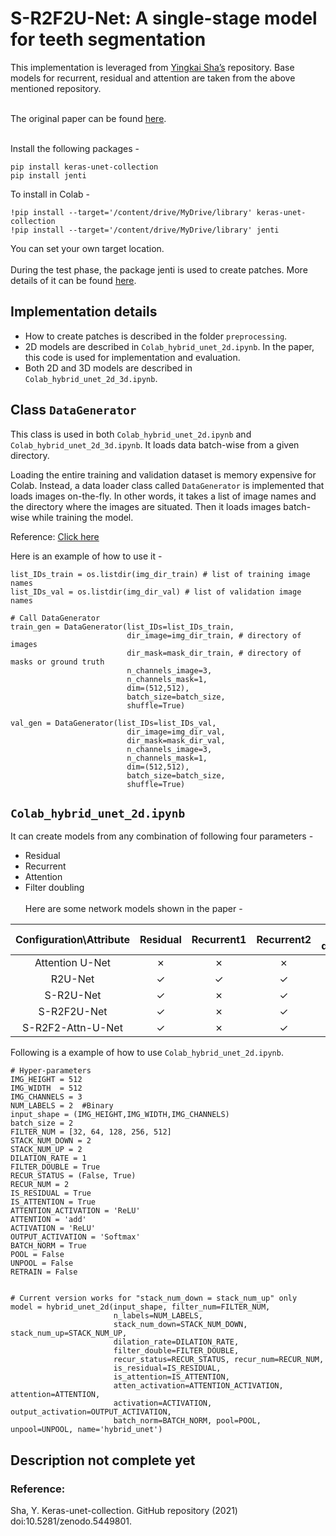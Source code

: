 # S-R2F2U-Net: A single-stage model for teeth segmentation
This implementation is leveraged from [Yingkai Sha’s](https://github.com/yingkaisha/keras-unet-collection) repository. Base models for recurrent, residual and attention are taken from the above mentioned repository. <br><br>

The original paper can be found [here](https://arxiv.org/abs/2204.02939). <br><br>

Install the following packages - 
```
pip install keras-unet-collection
pip install jenti
```
To install in Colab - 
```
!pip install --target='/content/drive/MyDrive/library' keras-unet-collection
!pip install --target='/content/drive/MyDrive/library' jenti
```
You can set your own target location. <br><br>
During the test phase, the package jenti is used to create patches. More details of it can be found [here](https://github.com/mrinal054/patch_and_merge).

## Implementation details
* How to create patches is described in the folder `preprocessing`.
* 2D models are described in `Colab_hybrid_unet_2d.ipynb`. In the paper, this code is used for implementation and evaluation. 
* Both 2D and 3D models are described in `Colab_hybrid_unet_2d_3d.ipynb`.

Class `DataGenerator`
----------------------------
This class is used in both `Colab_hybrid_unet_2d.ipynb` and `Colab_hybrid_unet_2d_3d.ipynb`. It loads data batch-wise from a given directory. <br>

Loading the entire training and validation dataset is memory expensive for Colab. Instead, a data loader class called `DataGenerator` is implemented that loads images on-the-fly. In other words, it takes a list of image names and the directory where the images are situated. Then it loads images batch-wise while training the model. <br>

Reference: [Click here](https://stanford.edu/~shervine/blog/keras-how-to-generate-data-on-the-fly) <br>

Here is an example of how to use it - 
```
list_IDs_train = os.listdir(img_dir_train) # list of training image names 
list_IDs_val = os.listdir(img_dir_val) # list of validation image names

# Call DataGenerator
train_gen = DataGenerator(list_IDs=list_IDs_train,
                          dir_image=img_dir_train, # directory of images
                          dir_mask=mask_dir_train, # directory of masks or ground truth
                          n_channels_image=3,
                          n_channels_mask=1,
                          dim=(512,512),
                          batch_size=batch_size,
                          shuffle=True)

val_gen = DataGenerator(list_IDs=list_IDs_val,
                          dir_image=img_dir_val,
                          dir_mask=mask_dir_val,
                          n_channels_image=3,
                          n_channels_mask=1,
                          dim=(512,512),
                          batch_size=batch_size,
                          shuffle=True)
```


`Colab_hybrid_unet_2d.ipynb`
----------------------------
It can create models from any combination of following four parameters - <br>
* Residual
* Recurrent
* Attention
* Filter doubling <br><br>
Here are some network models shown in the paper - <br>


| Configuration\Attribute | Residual | Recurrent1 | Recurrent2 | Filter doubliing | Attention |
| :---: | :---: |  :---: |  :---: |  :---: |  :---: |
| Attention U-Net | &cross; |  &cross; | &cross; | &cross; | &check; |
| R2U-Net | &check; |  &check; | &check; | &cross; | &cross; |
| S-R2U-Net | &check; |  &cross; | &check; | &cross; | &cross; |
| S-R2F2U-Net | &check; |  &cross; | &check; | &check; | &check; |
| S-R2F2-Attn-U-Net | &check; |  &cross; | &check; | &check; | &check; |

Following is a example of how to use `Colab_hybrid_unet_2d.ipynb`.

```
# Hyper-parameters
IMG_HEIGHT = 512 
IMG_WIDTH  = 512 
IMG_CHANNELS = 3 
NUM_LABELS = 2  #Binary
input_shape = (IMG_HEIGHT,IMG_WIDTH,IMG_CHANNELS)
batch_size = 2
FILTER_NUM = [32, 64, 128, 256, 512]
STACK_NUM_DOWN = 2
STACK_NUM_UP = 2
DILATION_RATE = 1
FILTER_DOUBLE = True
RECUR_STATUS = (False, True)
RECUR_NUM = 2
IS_RESIDUAL = True
IS_ATTENTION = True
ATTENTION_ACTIVATION = 'ReLU'
ATTENTION = 'add'
ACTIVATION = 'ReLU'
OUTPUT_ACTIVATION = 'Softmax'
BATCH_NORM = True
POOL = False
UNPOOL = False
RETRAIN = False


# Current version works for "stack_num_down = stack_num_up" only
model = hybrid_unet_2d(input_shape, filter_num=FILTER_NUM, 
                       n_labels=NUM_LABELS, 
                       stack_num_down=STACK_NUM_DOWN, stack_num_up=STACK_NUM_UP, 
                       dilation_rate=DILATION_RATE,
                       filter_double=FILTER_DOUBLE,
                       recur_status=RECUR_STATUS, recur_num=RECUR_NUM,
                       is_residual=IS_RESIDUAL,
                       is_attention=IS_ATTENTION,
                       atten_activation=ATTENTION_ACTIVATION, attention=ATTENTION,
                       activation=ACTIVATION, output_activation=OUTPUT_ACTIVATION, 
                       batch_norm=BATCH_NORM, pool=POOL, unpool=UNPOOL, name='hybrid_unet')
```


## Description not complete yet

### Reference:
Sha, Y. Keras-unet-collection. GitHub repository (2021) doi:10.5281/zenodo.5449801.
